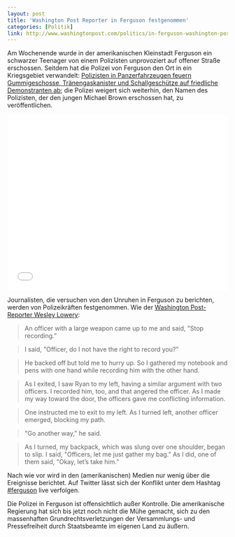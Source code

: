 ```yaml
---
layout: post
title: 'Washington Post Reporter in Ferguson festgenommen'
categories: [Politik]
link: http://www.washingtonpost.com/politics/in-ferguson-washington-post-reporter-wesley-lowery-gives-account-of-his-arrest/2014/08/13/0fe25c0e-2359-11e4-86ca-6f03cbd15c1a_story.html
---
```


Am Wochenende wurde in der amerikanischen Kleinstadt Ferguson ein schwarzer Teenager von einem Polizisten unprovoziert auf offener Straße erschossen. Seitdem hat die Polizei von Ferguson den Ort in ein Kriegsgebiet verwandelt: [Polizisten in Panzerfahrzeugen feuern Gummigeschosse, Tränengaskanister und Schallgeschütze auf friedliche Demonstranten ab](http://www.nytimes.com/2014/08/15/us/protest-in-missouri-at-police-killing-of-teenager-is-chronicled-on-social-media.html?hp&action=click&pgtype=Homepage&module=a-lede-package-region&region=lede-package&WT.nav=lede-package); die Polizei weigert sich weiterhin, den Namen des Polizisten, der den jungen Michael Brown erschossen hat, zu veröffentlichen.

<p><iframe width="100%" height="400" src="//www.youtube-nocookie.com/embed/E5sRrzKG4-8?rel=0" frameborder="0" allowfullscreen></iframe></p>

Journalisten, die versuchen von den Unruhen in Ferguson zu berichten, werden von Polizeikräften festgenommen. Wie der [Washington Post-Reporter Wesley Lowery](http://www.washingtonpost.com/politics/in-ferguson-washington-post-reporter-wesley-lowery-gives-account-of-his-arrest/2014/08/13/0fe25c0e-2359-11e4-86ca-6f03cbd15c1a_story.html):

>An officer with a large weapon came up to me and said, "Stop recording.”

>I said, "Officer, do I not have the right to record you?”

>He backed off but told me to hurry up. So I gathered my notebook and pens with one hand while recording him with the other hand.

>As I exited, I saw Ryan to my left, having a similar argument with two officers. I recorded him, too, and that angered the officer. As I made my way toward the door, the officers gave me conflicting information.

>One instructed me to exit to my left. As I turned left, another officer emerged, blocking my path.

>"Go another way,” he said.

> As I turned, my backpack, which was slung over one shoulder, began to slip. I said, "Officers, let me just gather my bag.” As I did, one of them said, "Okay, let’s take him.”

Nach wie vor wird in den (amerikanischen) Medien nur wenig über die Ereignisse berichtet. Auf Twitter lässt sich der Konflikt unter dem Hashtag [#ferguson](https://twitter.com/hashtag/ferguson) live verfolgen.

Die Polizei in Ferguson ist offensichtlich außer Kontrolle. Die amerikanische Regierung hat sich bis jetzt noch nicht die Mühe gemacht, sich zu den massenhaften Grundrechtsverletzungen der Versammlungs- und Pressefreiheit durch Staatsbeamte im eigenen Land zu äußern.